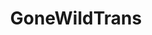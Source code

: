 ---
title: GoneWildTrans
crosslinks:
- livven
- traps
- FtMPorn
- ducksintheway
- manmadepussy
- Sissies
- Rearcock
- AccidentalRenaissance
- transpositive
- LewdLynx8Inch
---